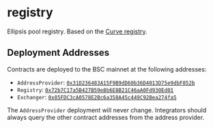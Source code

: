 # registry
Ellipsis pool registry. Based on the [Curve registry](https://github.com/curvefi/curve-pool-registry).

## Deployment Addresses

Contracts are deployed to the BSC mainnet at the following addresses:

* `AddressProvider`: [`0x31D236483A15F9B9dD60b36D4013D75e9dbF852b`](https://bscscan.com/address/0x31D236483A15F9B9dD60b36D4013D75e9dbF852b#code)
* `Registry`: [`0x72b7C17a5B427B59e8b6E8B21C46aA0Fd930Ed01`](https://bscscan.com/address/0x72b7C17a5B427B59e8b6E8B21C46aA0Fd930Ed01#code)
* `Exchanger`: [`0x85FDC3cA0578E2Bc6a358A45c449C92Bea274fa5`](https://bscscan.com/address/0x85FDC3cA0578E2Bc6a358A45c449C92Bea274fa5#code)

The `AddressProvider` deployment will never change. Integrators should always query the other contract addresses from the address provider.
